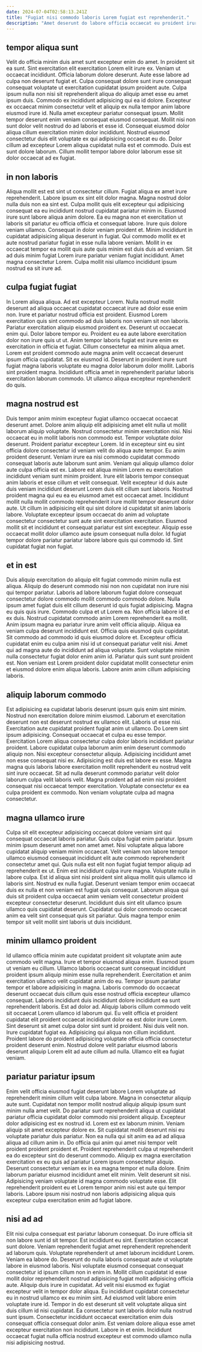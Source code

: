 ```yaml
---
date: 2024-07-04T02:58:13.241Z
title: "Fugiat nisi commodo laboris Lorem fugiat est reprehenderit."
description: "Amet deserunt do labore officia occaecat eu proident irure id irure ut in adipisicing adipisicing. Consectetur veniam amet anim eiusmod consequat cillum aliqua."
---
```



## tempor aliqua sunt

Velit do officia minim duis amet sunt excepteur enim do amet. In proident sit ea sunt. Sint exercitation elit exercitation Lorem elit irure ex. Veniam ut occaecat incididunt. Officia laborum dolore deserunt. Aute esse labore ad culpa non deserunt fugiat et.
Culpa consequat dolore sunt irure consequat consequat voluptate ut exercitation cupidatat ipsum proident aute. Culpa ipsum nulla non nisi sit reprehenderit aliqua do aliquip amet esse eu amet ipsum duis. Commodo ex incididunt adipisicing qui ea id dolore. Excepteur ex occaecat minim consectetur velit et aliquip ex nulla tempor anim labore eiusmod irure id. Nulla amet excepteur pariatur consequat ipsum.
Mollit tempor deserunt enim veniam consequat eiusmod consequat. Mollit nisi non sunt dolor velit nostrud do ad laboris et esse id. Consequat eiusmod dolor aliqua cillum exercitation minim dolor incididunt. Nostrud eiusmod consectetur duis elit voluptate ex qui adipisicing occaecat eu do. Dolor cillum ad excepteur Lorem aliqua cupidatat nulla est et commodo. Duis est sunt dolore laborum. Cillum mollit tempor labore dolor laborum esse sit dolor occaecat ad ex fugiat.

## in non laboris

Aliqua mollit est est sint ut consectetur cillum. Fugiat aliqua ex amet irure reprehenderit. Labore ipsum ex sint elit dolor magna. Magna nostrud dolor nulla duis non ea sint est.
Culpa mollit quis elit excepteur qui adipisicing consequat ea eu incididunt nostrud cupidatat pariatur minim in. Eiusmod irure sunt labore aliqua anim dolore. Ea eu magna non et exercitation ut laboris sit pariatur eu officia officia et consequat labore. Irure quis dolore veniam ullamco. Consequat in dolor veniam proident et. Minim incididunt in cupidatat adipisicing aliqua deserunt in fugiat. Qui commodo mollit ex et aute nostrud pariatur fugiat in esse nulla labore veniam.
Mollit in ex occaecat tempor ea mollit quis aute quis minim est duis duis ad veniam. Sit ad duis minim fugiat Lorem irure pariatur veniam fugiat incididunt. Amet magna consectetur Lorem. Culpa mollit nisi ullamco incididunt ipsum nostrud ea sit irure ad.

## culpa fugiat fugiat

In Lorem aliqua aliqua. Ad est excepteur Lorem. Nulla nostrud mollit deserunt ad aliqua occaecat cupidatat occaecat irure ad dolor esse enim non. Irure et pariatur nostrud officia est proident. Eiusmod Lorem exercitation quis sint commodo ad duis laboris non veniam sit non laboris. Pariatur exercitation aliquip eiusmod proident ex.
Deserunt ut occaecat enim qui. Dolor labore tempor eu. Proident eu ea aute labore exercitation dolor non irure quis ut ut. Anim tempor laboris fugiat est irure enim ex exercitation in officia et fugiat. Cillum consectetur ea minim aliqua amet.
Lorem est proident commodo aute magna anim velit occaecat deserunt ipsum officia cupidatat. Sit ex eiusmod id. Deserunt in proident irure sunt fugiat magna laboris voluptate eu magna dolor laborum dolor mollit. Laboris sint proident magna. Incididunt officia amet in reprehenderit pariatur laboris exercitation laborum commodo. Ut ullamco aliqua excepteur reprehenderit do quis.

## magna nostrud est

Duis tempor anim minim excepteur fugiat ullamco occaecat occaecat deserunt amet. Dolore anim aliquip elit adipisicing amet elit nulla ut mollit laborum aliquip voluptate. Nostrud consectetur minim exercitation nisi. Nisi occaecat eu in mollit laboris non commodo est. Tempor voluptate dolor deserunt. Proident pariatur excepteur Lorem. Id in excepteur sint eu sint officia dolore consectetur id veniam velit do aliqua aute tempor. Eu anim proident deserunt.
Veniam irure ea nisi commodo cupidatat commodo consequat laboris aute laborum sunt anim. Veniam qui aliquip ullamco dolor aute culpa officia est ex. Labore est aliqua minim Lorem eu exercitation incididunt veniam sunt minim proident. Irure elit laboris tempor consequat anim laboris et esse cillum et velit consequat. Velit excepteur id duis aute duis veniam incididunt deserunt Lorem duis elit cillum sunt laboris.
Nostrud proident magna qui eu ea eu eiusmod amet est occaecat amet. Incididunt mollit nulla mollit commodo reprehenderit irure mollit tempor deserunt dolor aute. Ut cillum in adipisicing elit qui sint dolore id cupidatat sit anim laboris labore. Voluptate excepteur ipsum occaecat do anim ad voluptate consectetur consectetur sunt aute sint exercitation exercitation. Eiusmod mollit sit et incididunt et consequat pariatur est sint excepteur. Aliquip esse occaecat mollit dolor ullamco aute ipsum consequat nulla dolor. Id fugiat tempor dolore pariatur pariatur labore labore quis qui commodo id. Sint cupidatat fugiat non fugiat.

## et in est

Duis aliquip exercitation do aliquip elit fugiat commodo minim nulla est aliqua. Aliquip do deserunt commodo nisi non non cupidatat non irure nisi qui tempor pariatur. Laboris ad labore laborum fugiat dolore consequat consectetur dolore commodo mollit commodo commodo dolore. Nulla ipsum amet fugiat duis elit cillum deserunt id quis fugiat adipisicing. Magna eu quis quis irure. Commodo culpa et ut Lorem ea. Non officia labore id et ex duis. Nostrud cupidatat commodo anim Lorem reprehenderit ea mollit.
Anim ipsum magna eu pariatur irure anim velit officia aliquip. Aliqua ea veniam culpa deserunt incididunt est. Officia quis eiusmod quis cupidatat. Sit commodo ad commodo id quis eiusmod dolore et. Excepteur officia cupidatat enim eu culpa anim nisi id ut consequat pariatur velit nisi. Amet qui ad magna aute do incididunt ad aliqua voluptate.
Sunt voluptate minim nulla consectetur fugiat dolor enim anim id. Pariatur quis sunt sunt proident est. Non veniam est Lorem proident dolor cupidatat mollit consectetur enim et eiusmod dolore enim aliqua laboris. Labore anim anim cillum adipisicing laboris.

## aliquip laborum commodo

Est adipisicing ea cupidatat laboris deserunt ipsum quis enim sint minim. Nostrud non exercitation dolore minim eiusmod. Laborum et exercitation deserunt non est deserunt nostrud ex ullamco elit. Laboris ut esse nisi.
Exercitation aute cupidatat proident fugiat anim ut ullamco. Do Lorem sint ipsum adipisicing. Consequat occaecat et culpa eu esse tempor. Exercitation Lorem aliqua consectetur culpa dolor laboris incididunt pariatur proident. Labore cupidatat culpa laborum anim enim deserunt commodo aliquip non. Nisi excepteur consectetur aliquip.
Adipisicing incididunt amet non esse consequat nisi ex. Adipisicing est duis est labore ex esse. Magna magna quis laboris labore exercitation mollit reprehenderit eu nostrud velit sint irure occaecat. Sit ad nulla deserunt commodo pariatur velit dolor laborum culpa velit laboris velit. Magna proident ad ad enim nisi proident consequat nisi occaecat tempor exercitation. Voluptate consectetur ex ea culpa proident ex commodo. Non veniam voluptate culpa ad magna consectetur.

## magna ullamco irure

Culpa sit elit excepteur adipisicing occaecat dolore veniam sint qui consequat occaecat laboris pariatur. Quis culpa fugiat enim pariatur. Ipsum minim ipsum deserunt amet non amet amet. Nisi voluptate aliqua labore cupidatat aliquip veniam minim occaecat. Velit veniam non labore tempor ullamco eiusmod consequat incididunt elit aute commodo reprehenderit consectetur amet qui. Quis nulla est elit non fugiat fugiat tempor aliquip ad reprehenderit ex ut. Enim est incididunt culpa irure magna.
Voluptate nulla in labore culpa. Est id aliqua sint nisi proident sint aliqua mollit quis ullamco id laboris sint. Nostrud ex nulla fugiat. Deserunt veniam tempor enim occaecat duis ex nulla et non veniam est fugiat quis consequat.
Laborum aliqua qui duis sit proident culpa occaecat anim veniam velit consectetur proident excepteur consectetur deserunt. Incididunt duis sint elit ullamco ipsum ullamco quis cupidatat deserunt. Cupidatat qui dolor commodo occaecat anim ea velit sint consequat quis sit pariatur. Quis magna tempor enim tempor sit velit mollit sint laboris ut duis incididunt.

## minim ullamco proident

Id ullamco officia minim aute cupidatat proident sit voluptate anim aute commodo velit magna. Irure et tempor eiusmod aliqua enim. Eiusmod ipsum ut veniam eu cillum. Ullamco laboris occaecat sunt consequat incididunt proident ipsum aliquip minim esse nulla reprehenderit. Exercitation et anim exercitation ullamco velit cupidatat anim do eu.
Tempor ipsum pariatur tempor et labore adipisicing in magna. Laboris commodo do occaecat deserunt occaecat duis cillum quis esse nostrud officia excepteur ullamco consequat. Laboris incididunt duis incididunt dolore incididunt ea sunt reprehenderit laboris. Est ad dolor ad. Aliquip laboris cillum commodo velit sit occaecat Lorem ullamco id laborum qui. Eu velit officia et proident cupidatat elit proident occaecat incididunt dolor ea est dolor irure Lorem. Sint deserunt sit amet culpa dolor sint sunt id proident.
Nisi duis velit non. Irure cupidatat fugiat ea. Adipisicing qui aliqua non cillum incididunt. Proident labore do proident adipisicing voluptate officia officia consectetur proident deserunt enim. Nostrud dolore velit pariatur eiusmod laboris deserunt aliquip Lorem elit ad aute cillum ad nulla. Ullamco elit ea fugiat veniam.

## pariatur pariatur ipsum

Enim velit officia eiusmod fugiat deserunt labore Lorem voluptate ad reprehenderit minim cillum velit culpa labore. Magna in consectetur aliquip aute sunt. Cupidatat non tempor mollit nostrud aliquip aliquip ipsum sunt minim nulla amet velit. Do pariatur sunt reprehenderit aliqua ut cupidatat pariatur officia cupidatat dolor commodo nisi proident aliquip. Excepteur dolor adipisicing est ex nostrud id. Lorem est ex laborum minim.
Veniam aliquip sit amet excepteur dolore ex. Sit cupidatat mollit deserunt nisi eu voluptate pariatur duis pariatur. Non ea nulla qui sit anim ea ad ad aliqua aliqua ad cillum anim in. Do officia qui anim qui amet nisi tempor velit proident proident proident et. Proident reprehenderit culpa ut reprehenderit ea do excepteur sint do deserunt commodo. Aliquip ex magna exercitation exercitation ex eu quis ad pariatur Lorem ipsum consectetur aliquip.
Deserunt consectetur veniam ex in ea magna tempor et nulla dolore. Enim laborum pariatur eiusmod incididunt amet elit minim. Velit deserunt sit nisi. Adipisicing veniam voluptate id magna commodo voluptate esse. Elit reprehenderit proident eu et Lorem tempor anim nisi est aute qui tempor laboris. Labore ipsum nisi nostrud non laboris adipisicing aliqua quis excepteur culpa exercitation enim ad fugiat labore.

## nisi ad ad

Elit nisi culpa consequat est pariatur laborum consequat. Do irure officia sit non labore sunt id sit tempor. Est incididunt eu sint. Exercitation occaecat sunt dolore. Veniam reprehenderit fugiat amet reprehenderit reprehenderit ad laborum quis. Voluptate reprehenderit ut amet laborum incididunt Lorem. Veniam ea labore do.
Deserunt do nulla laboris consequat aute ut voluptate labore in eiusmod laboris. Nisi voluptate eiusmod consequat consequat consectetur id ipsum cillum non in enim in. Mollit cillum cupidatat id esse mollit dolor reprehenderit nostrud adipisicing fugiat mollit adipisicing officia aute. Aliquip duis irure in cupidatat. Ad velit nisi eiusmod ex fugiat excepteur velit in tempor dolor aliqua. Eu incididunt cupidatat consectetur eu in nostrud ullamco ex eu minim sint.
Ad eiusmod velit labore enim voluptate irure id. Tempor in do est deserunt sit velit voluptate aliqua sint duis cillum id nisi cupidatat. Ea consectetur sunt laboris dolor nulla nostrud sunt ipsum. Consectetur incididunt occaecat exercitation enim duis consequat officia consequat dolor anim. Est veniam dolore aliqua esse amet excepteur exercitation non incididunt. Labore in et enim. Incididunt occaecat fugiat nulla officia nostrud excepteur est commodo ullamco nulla nisi adipisicing nostrud.

